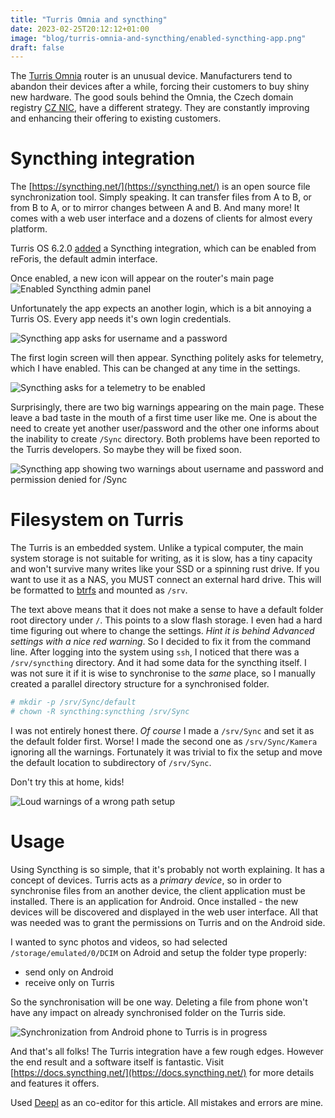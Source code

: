 ```yaml
---
title: "Turris Omnia and syncthing"
date: 2023-02-25T20:12:12+01:00
image: "blog/turris-omnia-and-syncthing/enabled-syncthing-app.png"
draft: false
---
```


The [Turris Omnia](https://www.turris.com/en/omnia/overview/) router is an
unusual device. Manufacturers tend to abandon their devices after a while, forcing their customers to buy shiny new hardware. The good souls behind the Omnia, the
Czech domain registry [CZ NIC](https://www.nic.cz/), have a different strategy.
They are constantly improving and enhancing their offering to existing customers.

# Syncthing integration

The [https://syncthing.net/](https://syncthing.net/) is an open source file
synchronization tool. Simply speaking. It can transfer files from A to B, or
from B to A, or to mirror changes between A and B. And many more! It comes with a web user interface and a dozens of clients for almost every platform.

Turris OS 6.2.0
[added](https://forum.turris.cz/t/turris-os-6-2-0-is-released/18483) a
Syncthing integration, which can be enabled from reForis, the default admin interface.

Once enabled, a new icon will appear on the router's main page
![Enabled Syncthing admin panel](enabled-syncthing-app.png)

Unfortunately the app expects an another login, which is a bit annoying a Turris OS. Every app needs it's own login credentials.

![Syncthing app asks for username and a password](user-and-password-dialog.png)

The first login screen will then appear. Syncthing politely asks for
telemetry, which I have enabled. This can be changed at any time in the settings.

![Syncthing asks for a telemetry to be enabled](opt-in-telemetry.png)

Surprisingly, there are two big warnings appearing on the main page. These leave a bad taste in the mouth of a first time user like me. One is about the need to create yet another user/password and the other one informs about the inability to create `/Sync` directory. Both problems have been reported to the Turris developers. So maybe they will be fixed soon.

![Syncthing app showing two warnings about username and password and permission denied for /Sync](first-login.png)

# Filesystem on Turris

The Turris is an embedded system. Unlike a typical computer, the main system storage is not suitable for writing, as it is slow, has a tiny capacity and won't survive many writes like your SSD or a spinning rust drive. If you want to use it as a NAS, you MUST connect an external hard drive. This will be formatted to [btrfs](https://btrfs.wiki.kernel.org/index.php/Main_Page) and mounted as `/srv`.

The text above means that it does not make a sense to have a default folder root directory under `/`. This points to a slow flash storage. I even had a hard time figuring out where to change the settings. _Hint it is behind *Advanced* settings with a nice red warning_. So I decided to fix it from the command line. After logging into the system  using `ssh`, I noticed that there was a `/srv/syncthing` directory. And it had some data for the syncthing itself. I was not sure it if it is wise to synchronise to the _same_ place, so I manually created a parallel directory structure for a synchronised folder.

```sh
# mkdir -p /srv/Sync/default
# chown -R syncthing:syncthing /srv/Sync
```

I was not entirely honest there. _Of course_ I made a `/srv/Sync` and set it as the default folder first. Worse! I made the second one as `/srv/Sync/Kamera` ignoring all the warnings. Fortunately it was trivial to fix the setup and move the default location to subdirectory of `/srv/Sync`.

Don't try this at home, kids!

![Loud warnings of a wrong path setup](path-mistake.png)

# Usage

Using Syncthing is so simple, that it's probably not worth explaining. It has a concept of devices. Turris acts as a _primary device_, so in order to synchronise files from an another device, the client application must be installed. There is an application for Android. Once installed - the new devices will be discovered and displayed in the web user interface. All that was needed was to grant the permissions on Turris and on the Android side.

I wanted to sync photos and videos, so had selected `/storage/emulated/0/DCIM` on Adroid and setup the folder type properly:

 * send only on Android
 * receive only on Turris

So the synchronisation will be one way. Deleting a file from phone won't
have any impact on already synchronised folder on the Turris side.

![Synchronization from Android phone to Turris is in progress](sync-in-progress.png)

And that's all folks! The Turris integration have a few rough edges. However the
end result and a software itself is fantastic. Visit
[https://docs.syncthing.net/](https://docs.syncthing.net/) for more details and
features it offers.

Used [Deepl](https://www.deepl.com/write) as an co-editor for this article. All mistakes and errors are mine.
